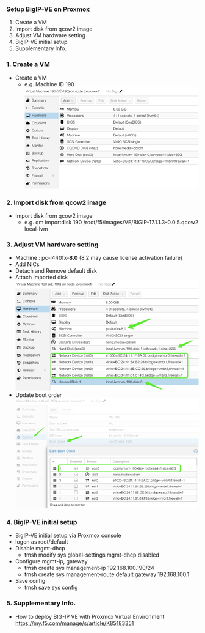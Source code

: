 ### Setup BigIP-VE on Proxmox
1. Create a VM
2. Import disk from qcow2 image
3. Adjust VM hardware setting
4. BigIP-VE initial setup
5. Supplementary Info.

### 1. Create a VM
+ Create a VM  
  + e.g. Machine ID 190
    ![alt text](image-26.png)

### 2. Import disk from qcow2 image
+ Import disk from qcow2 image
  + e.g. qm importdisk 190 /root/f5/images/VE/BIGIP-17.1.1.3-0.0.5.qcow2 local-lvm

### 3. Adjust VM hardware setting
+ Machine : pc-i440fx-**8.0** (8.2 may cause license activation failure)
+ Add NICs
+ Detach and Remove default disk
+ Attach imported disk  
  ![alt text](image-27.png)
+ Update boot order  
  ![alt text](image-28.png)

### 4. BigIP-VE initial setup
+ BigIP-VE initial setup via Proxmox console
+ logon as root/default
+ Disable mgmt-dhcp
  + tmsh modify sys global-settings mgmt-dhcp disabled
+ Configure mgmt-ip, gateway
  + tmsh create sys management-ip 192.168.100.190/24
  + tmsh create sys management-route default gateway 192.168.100.1
+ Save config
  + tmsh save sys config

### 5. Supplementary Info.
+ How to deploy BIG-IP VE with Proxmox Virtual Environment
  https://my.f5.com/manage/s/article/K85183351

